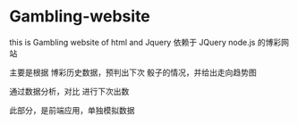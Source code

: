 # Gambling-website
this is Gambling website of html and Jquery
依赖于 JQuery node.js 的博彩网站

主要是根据 博彩历史数据，预判出下次 骰子的情况，并给出走向趋势图

通过数据分析，对比  进行下次出数

此部分，是前端应用，单独模拟数据

